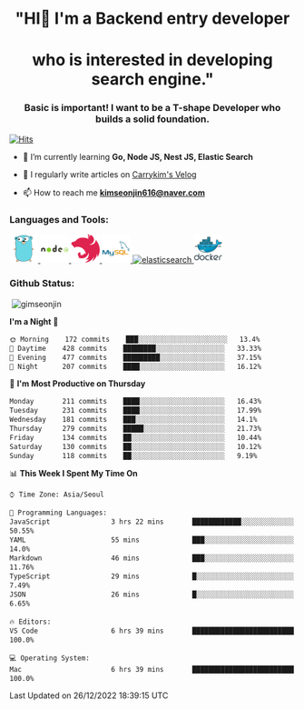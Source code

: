 <h1 align="center">"HI👋 I'm a Backend entry developer </h1>
<h1 align="center"> who is interested in developing search engine."</h1>
<h3 align="center">Basic is important! I want to be a T-shape Developer who builds a solid foundation.</h3>

[![Hits](https://hits.seeyoufarm.com/api/count/incr/badge.svg?url=https%3A%2F%2Fgithub.com%2Fgimseonjin&count_bg=%2318BFE5&title_bg=%23555555&icon=ko-fi.svg&icon_color=%23E7E7E7&title=hits&edge_flat=false)](https://hits.seeyoufarm.com)

- 🌱 I’m currently learning **Go, Node JS, Nest JS, Elastic Search**

- 📝 I regularly write articles on [Carrykim's Velog](https://velog.io/@carrykim)

- 📫 How to reach me **kimseonjin616@naver.com**


<h3 align="left">Languages and Tools:</h3>
<p align="left"> 
<a href="https://golang.org" target="_blank" rel="noreferrer"> <img src="https://raw.githubusercontent.com/devicons/devicon/master/icons/go/go-original.svg" alt="go" width="10%" height="10%"/> </a>
<a href="https://nodejs.org" target="_blank" rel="noreferrer"> <img src="https://raw.githubusercontent.com/devicons/devicon/master/icons/nodejs/nodejs-original-wordmark.svg" alt="nodejs" width="10%" height="10%"/> </a> <a></a>
<a href="https://nestjs.com/" target="_blank" rel="noreferrer"> <img src="https://raw.githubusercontent.com/devicons/devicon/master/icons/nestjs/nestjs-plain.svg" alt="nestjs" width="10%" height="10%"/> </a> 
<a href="https://www.mysql.com/" target="_blank" rel="noreferrer"> <img src="https://raw.githubusercontent.com/devicons/devicon/master/icons/mysql/mysql-original-wordmark.svg" alt="mysql" width="10%" height="10%"/>  </a>
 <a href="https://www.elastic.co" target="_blank" rel="noreferrer"> <img src="https://www.vectorlogo.zone/logos/elastic/elastic-icon.svg" alt="elasticsearch" width="10%" height="10%"/> </a> 
 <a href="https://www.docker.com/" target="_blank" rel="noreferrer"> <img src="https://raw.githubusercontent.com/devicons/devicon/master/icons/docker/docker-original-wordmark.svg" alt="docker" width="10%" height="10%"/> </a>
</p>


<h3 align="left">Github Status:</h3>
<p align="left">
 <p>&nbsp;<img align="center" src="https://github-readme-stats.vercel.app/api?username=gimseonjin&show_icons=true&locale=en" alt="gimseonjin" /></p>
</p>


<!--START_SECTION:waka-->
**I'm a Night 🦉** 

```text
🌞 Morning    172 commits    ███░░░░░░░░░░░░░░░░░░░░░░   13.4% 
🌆 Daytime    428 commits    ████████░░░░░░░░░░░░░░░░░   33.33% 
🌃 Evening    477 commits    █████████░░░░░░░░░░░░░░░░   37.15% 
🌙 Night      207 commits    ████░░░░░░░░░░░░░░░░░░░░░   16.12%

```
📅 **I'm Most Productive on Thursday** 

```text
Monday       211 commits    ████░░░░░░░░░░░░░░░░░░░░░   16.43% 
Tuesday      231 commits    ████░░░░░░░░░░░░░░░░░░░░░   17.99% 
Wednesday    181 commits    ███░░░░░░░░░░░░░░░░░░░░░░   14.1% 
Thursday     279 commits    █████░░░░░░░░░░░░░░░░░░░░   21.73% 
Friday       134 commits    ██░░░░░░░░░░░░░░░░░░░░░░░   10.44% 
Saturday     130 commits    ██░░░░░░░░░░░░░░░░░░░░░░░   10.12% 
Sunday       118 commits    ██░░░░░░░░░░░░░░░░░░░░░░░   9.19%

```


📊 **This Week I Spent My Time On** 

```text
⌚︎ Time Zone: Asia/Seoul

💬 Programming Languages: 
JavaScript               3 hrs 22 mins       ████████████░░░░░░░░░░░░░   50.55% 
YAML                     55 mins             ███░░░░░░░░░░░░░░░░░░░░░░   14.0% 
Markdown                 46 mins             ███░░░░░░░░░░░░░░░░░░░░░░   11.76% 
TypeScript               29 mins             █░░░░░░░░░░░░░░░░░░░░░░░░   7.49% 
JSON                     26 mins             █░░░░░░░░░░░░░░░░░░░░░░░░   6.65%

🔥 Editors: 
VS Code                  6 hrs 39 mins       █████████████████████████   100.0%

💻 Operating System: 
Mac                      6 hrs 39 mins       █████████████████████████   100.0%

```


 Last Updated on 26/12/2022 18:39:15 UTC
<!--END_SECTION:waka-->
